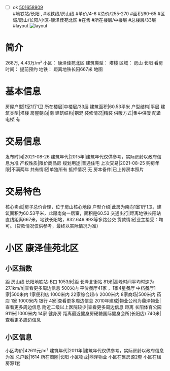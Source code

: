 - [ ] ok [501658909](https://bj.5i5j.com/ershoufang/501658909.html)  
 #地铁站/长阳 ,  #地铁线/房山线
#单价/4-6 #总价/255-270 #面积/60-65   #区域/房山/长阳/小区-康泽佳苑北区 #在售 #所在楼层/中楼层 #总楼层/33层 #layout 
![layout](http://image2a.5i5j.com/scm/HOUSE_CUSTOMER/245f550475914aa7a4ff4d91cbc20299.jpg_P5.jpg) 
# 简介 
 268万,  4.43万/m² 
小区： 康泽佳苑北区
建筑类型： 塔楼
区域： 房山 长阳
看房时间： 提前预约
地铁： 距离地铁长阳667米 地图
# 基本信息 
 房屋户型|1室1厅1卫
所在楼层|中楼层/33层
建筑面积|60.53平米
户型结构|平层
建筑类型|塔楼
房屋朝向|南
建筑结构|钢混
装修情况|精装
供暖方式|集中供暖
配备电梯|有
# 交易信息 
 发布时间|2021-08-26
建筑年代|2015年|建筑年代仅供参考，实际房龄以政府信息为准
产权性质|限价商品房
规划用途|普通住宅
上次交易|2021-08-25
购房年限|不满两年
共有情况|单独所有
抵押情况|无
房本备件|已上传房本照片
# 交易特色 
 核心卖点|房子总价合理，位于房山核心地段
户型介绍|此房为南向1室1厅1卫，建筑面积为60.53平米，此房南向一居室，面积是60.53
交通出行|距离地铁长阳站直线距离667米，地铁长阳站，832.646.993等多路公交
贷款情况|业主接受：均可。（贷款情况仅供参考，最终以实际情况为准）
# 小区 康泽佳苑北区
## 小区指数 
 距 房山线 长阳地铁站-B口 1053米|距 长泽北街站 81米|高峰时间平均时速为27.1km/h|查看更多周边信息
500米内 平价餐厅41家 ，1家4星餐厅
中档餐厅1家|500米内 1家便利店
1000米内 22家综合超市
2000米内 8家商场|500米内 药店 1家
1000米内 银行 4家|查看更多周边信息
2010年建成|物业公司为鼎泽物业|查看更多周边信息
附近二级以上医院较少|查看更多周边信息
距离 长阳体育公园 911米|1000米内 14家 健身房
距离最近健身房硬糖国际健身会所(长阳店) 740米|查看更多周边信息
## 小区信息 
 小区均价|42611元/m²
建筑年代|2011年|建筑年代仅供参考，实际房龄以政府信息为准
总户数|1614
所在商圈|长阳
小区物业|鼎泽物业
小区在售房源2套
小区在租房源1套
